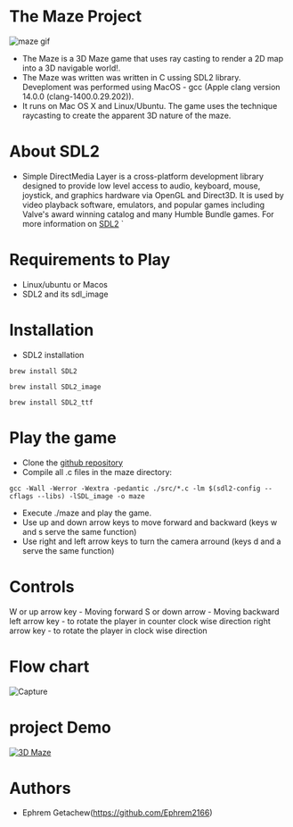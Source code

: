 # The Maze Project
![maze gif](https://user-images.githubusercontent.com/88714347/171422634-8adc8811-2559-4ba1-967f-4caf909c3f22.gif)
- The Maze is a 3D Maze game that uses ray casting to render a 2D map into a 3D navigable world!.
- The Maze was written was written in C ussing SDL2 library. Deveploment was performed using MacOS - gcc (Apple clang version 14.0.0 (clang-1400.0.29.202)).
- It runs on Mac OS X and Linux/Ubuntu. The game uses the technique raycasting to create the apparent 3D nature of the maze.
# About SDL2
- Simple DirectMedia Layer is a cross-platform development library designed to provide low level access to audio, keyboard, mouse, joystick, and graphics hardware via OpenGL and Direct3D. It is used by video playback software, emulators, and popular games including Valve's award winning catalog and many Humble Bundle games. For more information on [SDL2](https://en.wikipedia.org/wiki/Simple_DirectMedia_Layer)
`
# Requirements to Play
  - Linux/ubuntu or Macos
  - SDL2 and its sdl_image
# Installation

 - SDL2 installation
```
brew install SDL2

brew install SDL2_image

brew install SDL2_ttf
```
# Play the game
 - Clone the [github repository](https://github.com/Susiniosgit/3D_Maze.git)
 - Compile all .c files in the maze directory:
  ```
  gcc -Wall -Werror -Wextra -pedantic ./src/*.c -lm $(sdl2-config --cflags --libs) -lSDL_image -o maze
   ```
 - Execute ./maze and play the game.
 - Use up and down arrow keys to move forward and backward (keys w and s serve the same function)
 - Use right and left arrow keys to turn the camera arround (keys d and a serve the same function)
# Controls
 W or up arrow key - Moving forward
 S or down arrow - Moving backward
 left arrow key - to rotate the player in counter clock wise direction
 right arrow key - to rotate the player in clock wise direction

# Flow chart
![Capture](https://user-images.githubusercontent.com/88714347/171421868-d6a7a3d6-6acd-495e-9506-7ab381bba5a4.JPG)
# project Demo
 [![3D Maze](https://img.youtube.com/vi/y5FlT2oApag/0.jpg)](https://www.youtube.com/watch?v=y5FlT2oApag)
# Authors
- Ephrem Getachew(https://github.com/Ephrem2166)






